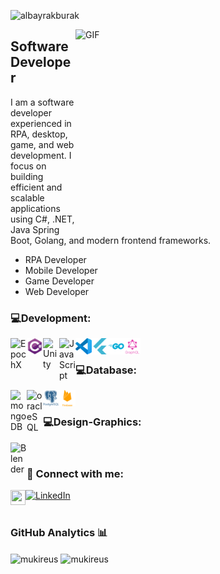 <p align="left"> <img src="https://komarev.com/ghpvc/?username=albayrakburak&abbreviated=true" alt="albayrakburak" /> </p>
<img align="right" alt="GIF" src="https://user-images.githubusercontent.com/78233904/188205396-a5c13fce-8e92-4d67-b10f-f8c9b87e3192.gif" width="400" height="320" />

## Software Developer<br/>
I am a software developer experienced in RPA, desktop, game, and web development. I focus on building efficient and scalable applications using C#, .NET, Java Spring Boot, Golang, and modern frontend frameworks.

- RPA Developer
- Mobile Developer
- Game Developer
- Web Developer


### 💻Development:
[<img align="left" alt="EpochX" width="26px" src="https://www.uipath.com/steam-agency/static/ui-new-logo-31a64a60efd11c82dfeacfd3dd290306.svg"/>][epochx]
[<img align="left" alt="csharp" width="26px" src="https://github.com/devicons/devicon/blob/master/icons/csharp/csharp-original.svg"/>][Cs]
[<img align="left" alt="Unity" width="26px" src="https://i.redd.it/tu3gt6ysfxq71.png" />][unity]
[<img align="left" alt="JavaScript" width="26px" src="https://upload.wikimedia.org/wikipedia/commons/thumb/a/a7/React-icon.svg/640px-React-icon.svg.png"/>][ReactJS]
[<img align="left" alt="Visual Studio Code" width="26px" src="https://raw.githubusercontent.com/github/explore/80688e429a7d4ef2fca1e82350fe8e3517d3494d/topics/visual-studio-code/visual-studio-code.png" />][vsCode]
[<img align="left" alt="Flutter" width="26px" src="https://github.com/devicons/devicon/blob/master/icons/flutter/flutter-plain.svg"/>][flutter]
[<img align="left" alt="Golang" width="26px" src="https://github.com/devicons/devicon/blob/master/icons/go/go-original-wordmark.svg"/>][golang]
[<img align="left" alt="GraphQL" width="26px" src="https://github.com/devicons/devicon/blob/master/icons/graphql/graphql-plain-wordmark.svg"/>][graphql]

<br />

### 💻Database:

[<img align="left" alt="mongoDB" width="26px" src="https://w7.pngwing.com/pngs/241/983/png-transparent-mongodb-nosql-database-computer-icons-others-leaf-grass-fruit-thumbnail.png" />][mongoDB]
[<img align="left" alt="oracleSQL" width="26px" src="https://upload.wikimedia.org/wikipedia/en/thumb/6/68/Oracle_SQL_Developer_logo.svg/800px-Oracle_SQL_Developer_logo.svg.png"/>][OracleSQL]
[<img align="left" alt="PostgreSQL" width="26px" src="https://github.com/devicons/devicon/blob/master/icons/postgresql/postgresql-plain-wordmark.svg"/>][postgresql]
[<img align="left" alt="Firebase" width="26px" src="https://github.com/devicons/devicon/blob/master/icons/firebase/firebase-plain-wordmark.svg"/>][firebase]

<br />

### 💻Design-Graphics:
[<img align="left" alt="Blender" width="26px" src="https://w7.pngwing.com/pngs/322/576/png-transparent-blender-3d-computer-graphics-texture-mapping-computer-software-animation-blender-3d-computer-graphics-text-orange-thumbnail.png" />][Blender]
<br />
### 📩 Connect with me:
[![LinkedIn](https://img.shields.io/badge/LinkedIn-%230077B5.svg?logo=linkedin&logoColor=white)](https://www.linkedin.com/in/burak-albayrak-74684b19b/)
[<img align="left" height="24" width="24" src="https://w7.pngwing.com/pngs/132/138/png-transparent-gmail-icon-gmail-computer-icons-email-google-contacts-google-account-gmail-blue-angle-text-thumbnail.png" />][gmail]
<br />
<br />
### GitHub Analytics 📊
<img height="180em" align="center" src="https://github-readme-stats.vercel.app/api?username=AlbayrakBurak&show_icons=true&locale=en&theme=algolia&include_all_commits=true&count_private=true" alt="mukireus"/>
  <img height="180em" align="center" src="https://github-readme-stats.vercel.app/api/top-langs?username=AlbayrakBurak&show_icons=true&locale=en&layout=compact&langs_count=8&theme=algolia" alt="mukireus"/>
<br />
<br />

[linkedin]: https://www.linkedin.com/in/burak-albayrak-74684b19b/
[gmail]: mailto:albayrak1burak@gmail.com
[flutter]: https://flutter.dev/
[unity]: https://unity.com/
[vsCode]: https://code.visualstudio.com/
[Blender]: https://www.blender.org/
[mongoDB]: https://www.mongodb.com/
[PUN]: https://www.photonengine.com/pun
[Cs]: https://learn.microsoft.com/en-us/dotnet/csharp/
[ReactJS]: https://react.dev/
[angular]: https://angularjs.org/
[react]: https://react.dev/
[OracleSQL]: https://www.oracle.com/database/sqldeveloper/
[flutter]: https://flutter.dev/
[golang]: https://golang.org/
[graphql]: https://graphql.org/
[epochx]: https://epochtechnology.co/
[postgresql]: https://www.postgresql.org/
[firebase]: https://firebase.google.com/
